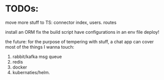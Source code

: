 # TODOs:
 move more stuff to TS:
  connector
  index, users.
  routes

 install an ORM
 fix the build script
 have configurations in an env file
 deploy! 

 the future: for the purpose of tempering with stuff, a chat app can cover most of the things I wanna touch:
 1. rabbit/kafka msg queue
 2. redis
 3. docker
 4. kubernaties/helm.
 
 
